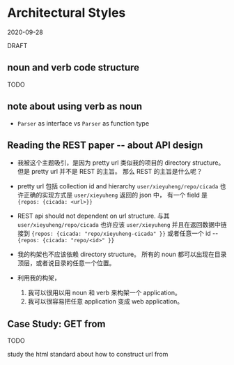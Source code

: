 # Architectural Styles

2020-09-28

DRAFT

## noun and verb code structure

TODO

## note about using verb as noun

- `Parser` as interface vs `Parser` as function type

## Reading the REST paper -- about API design

- 我被这个主题吸引，是因为 pretty url 类似我的项目的 directory structure。
  但是 pretty url 并不是 REST 的主旨。
  那么 REST 的主旨是什么呢？

- pretty url 包括 collection id and hierarchy
  `user/xieyuheng/repo/cicada`
  也许正确的实现方式是 `user/xieyuheng` 返回的 json 中，
  有一个 field 是 `{repos: {cicada: <url>}}`

- REST api should not dependent on url structure.
  与其 `user/xieyuheng/repo/cicada`
  也许应该 `user/xieyuheng`
  并且在返回数据中链接到 `{repos: {cicada: "repo/xieyuheng-cicada" }}`
  或者任意一个 id -- `{repos: {cicada: "repo/<id>" }}`

- 我的构架也不应该依赖 directory structure。
  所有的 noun 都可以出现在目录顶层，或者说目录的任意一个位置。

- 利用我的构架，
  1. 我可以很用以用 noun 和 verb 来构架一个 application。
  2. 我可以很容易把任意 application 变成 web application。

## Case Study: GET from

TODO

study the html standard about how to construct url from <form method="GET">
